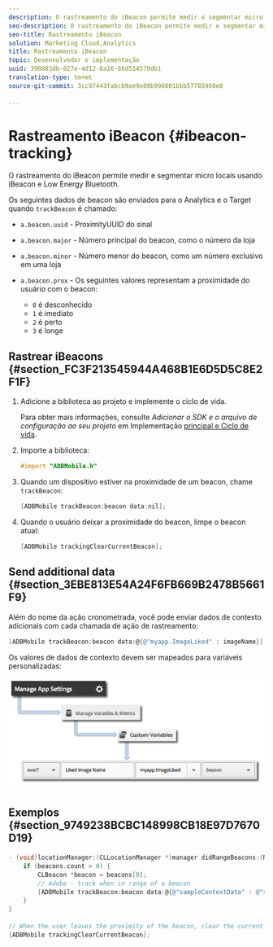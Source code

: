 ```yaml
---
description: O rastreamento do iBeacon permite medir e segmentar micro locais usando iBeacon e Low Energy Bluetooth.
seo-description: O rastreamento do iBeacon permite medir e segmentar micro locais usando iBeacon e Low Energy Bluetooth.
seo-title: Rastreamento iBeacon
solution: Marketing Cloud,Analytics
title: Rastreamento iBeacon
topic: Desenvolvedor e implementação
uuid: 390883db-027e-4d12-8a16-86d514579db1
translation-type: tm+mt
source-git-commit: 3cc97443fabcb9ae9e09b998801bbb57785960e0

---
```



# Rastreamento iBeacon {#ibeacon-tracking}

O rastreamento do iBeacon permite medir e segmentar micro locais usando iBeacon e Low Energy Bluetooth.

Os seguintes dados de beacon são enviados para o Analytics e o Target quando `trackBeacon` é chamado:

* `a.beacon.uuid` - ProximityUUID do sinal
* `a.beacon.major` - Número principal do beacon, como o número da loja
* `a.beacon.minor` - Número menor do beacon, como um número exclusivo em uma loja
* `a.beacon.prox` - Os seguintes valores representam a proximidade do usuário com o beacon:

   * `0` é desconhecido
   * `1` é imediato
   * `2` é perto
   * `3` é longe

## Rastrear iBeacons {#section_FC3F213545944A468B1E6D5D5C8E2F1F}

1. Adicione a biblioteca ao projeto e implemente o ciclo de vida.

   Para obter mais informações, consulte *Adicionar o SDK e o arquivo de configuração ao seu projeto* em Implementação [principal e Ciclo de vida](/help/ios/getting-started/dev-qs.md).
1. Importe a biblioteca:

   ```objective-c
   #import "ADBMobile.h"
   ```

1. Quando um dispositivo estiver na proximidade de um beacon, chame `trackBeacon`:

   ```objective-c
   [ADBMobile trackBeacon:beacon data:nil];
   ```

1. Quando o usuário deixar a proximidade do beacon, limpe o beacon atual:

   ```objective-c
   [ADBMobile trackingClearCurrentBeacon];
   ```

## Send additional data {#section_3EBE813E54A24F6FB669B2478B5661F9}

Além do nome da ação cronometrada, você pode enviar dados de contexto adicionais com cada chamada de ação de rastreamento:

```objective-c
[ADBMobile trackBeacon:beacon data:@{@"myapp.ImageLiked" : imageName}];
```

Os valores de dados de contexto devem ser mapeados para variáveis personalizadas:

![](assets/map-variable-context-ltv.png)

## Exemplos {#section_9749238BCBC148998CB18E97D7670D19}

```objective-c
- (void)locationManager:(CLLocationManager *)manager didRangeBeacons:(NSArray *)beacons inRegion:(CLBeaconRegion *)region { 
    if (beacons.count > 0) { 
        CLBeacon *beacon = beacons[0]; 
        // Adobe - track when in range of a beacon 
        [ADBMobile trackBeacon:beacon data:@{@"sampleContextData" : @"sampleContextDataVal"}]; 
    } 
} 
 
// When the user leaves the proximity of the beacon, clear the current beacon 
[ADBMobile trackingClearCurrentBeacon];
```

